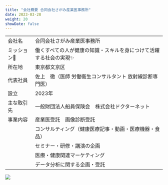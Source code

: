 ```yaml
---
title: "会社概要 合同会社さがみ産業医事務所"
date: 2023-03-28
weight: 20
showDate: false
---
```



|                   |                                                                                      |
| :---------------- | :----------------------------------------------------------------------------------- |
| 会社名            | 合同会社さがみ産業医事務所                                                           |
| ミッション:star2: | <!--fit-->働くすべての人が健康の知識・スキルを身につけて活躍する社会の実現:sparkles: |
| 所在地            | 東京都文京区                                                                         |
| 代表社員          | 佐上　徹（医師 労働衛生コンサルタント 放射線診断専門医）                             |
| 設立              | 2023年                                                                               |
| 主な取引先        | 一般財団法人船員保険会　株式会社ドクターネット                                       |
| 事業内容          | 産業医受託　画像診断受託                                                             |
|                   | コンサルティング（健康医療記事・動画・医療機器・食品）                               |
|                   | セミナー・研修・講演の企画                                                           |
|                   | 医療・健康関連マーケティング                                                         |
|                   | データ分析に関する企画・受託                                                         |

![](https://images.unsplash.com/photo-1497294815431-9365093b7331)
